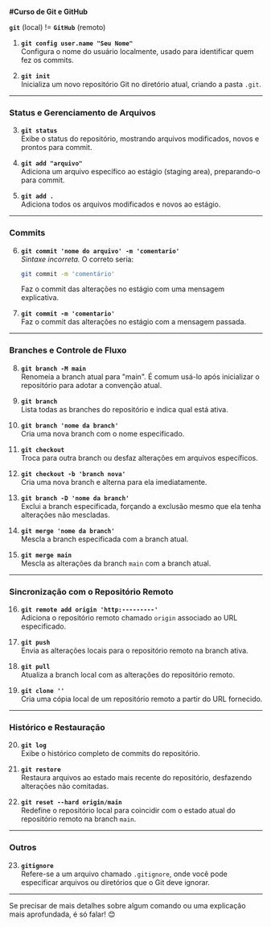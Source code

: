 **#Curso de Git e GitHub**

**`git`** (local) != **`GitHub`** (remoto)

1. **`git config user.name "Seu Nome"`**  
   Configura o nome do usuário localmente, usado para identificar quem fez os commits.

2. **`git init`**  
   Inicializa um novo repositório Git no diretório atual, criando a pasta `.git`.

---

### **Status e Gerenciamento de Arquivos**

3. **`git status`**  
   Exibe o status do repositório, mostrando arquivos modificados, novos e prontos para commit.

4. **`git add "arquivo"`**  
   Adiciona um arquivo específico ao estágio (staging area), preparando-o para commit.

5. **`git add .`**  
   Adiciona todos os arquivos modificados e novos ao estágio.

---

### **Commits**

6. **`git commit 'nome do arquivo' -m 'comentario'`**  
   *Sintaxe incorreta.* O correto seria:  
   ```bash
   git commit -m 'comentário'
   ```
   Faz o commit das alterações no estágio com uma mensagem explicativa.

7. **`git commit -m 'comentario'`**  
   Faz o commit das alterações no estágio com a mensagem passada.

---

### **Branches e Controle de Fluxo**

8. **`git branch -M main`**  
   Renomeia a branch atual para "main". É comum usá-lo após inicializar o repositório para adotar a convenção atual.

9. **`git branch`**  
   Lista todas as branches do repositório e indica qual está ativa.

10. **`git branch 'nome da branch'`**  
   Cria uma nova branch com o nome especificado.

11. **`git checkout`**  
   Troca para outra branch ou desfaz alterações em arquivos específicos.

12. **`git checkout -b 'branch nova'`**  
   Cria uma nova branch e alterna para ela imediatamente.

13. **`git branch -D 'nome da branch'`**  
   Exclui a branch especificada, forçando a exclusão mesmo que ela tenha alterações não mescladas.

14. **`git merge 'nome da branch'`**  
   Mescla a branch especificada com a branch atual.

15. **`git merge main`**  
   Mescla as alterações da branch `main` com a branch atual.

---

### **Sincronização com o Repositório Remoto**

16. **`git remote add origin 'http:---------'`**  
   Adiciona o repositório remoto chamado `origin` associado ao URL especificado.

17. **`git push`**  
   Envia as alterações locais para o repositório remoto na branch ativa.

18. **`git pull`**  
   Atualiza a branch local com as alterações do repositório remoto.

19. **`git clone ''`**  
   Cria uma cópia local de um repositório remoto a partir do URL fornecido.

---

### **Histórico e Restauração**

20. **`git log`**  
   Exibe o histórico completo de commits do repositório.

21. **`git restore`**  
   Restaura arquivos ao estado mais recente do repositório, desfazendo alterações não comitadas.

22. **`git reset --hard origin/main`**  
   Redefine o repositório local para coincidir com o estado atual do repositório remoto na branch `main`.

---

### **Outros**

23. **`gitignore`**  
   Refere-se a um arquivo chamado `.gitignore`, onde você pode especificar arquivos ou diretórios que o Git deve ignorar.

---

Se precisar de mais detalhes sobre algum comando ou uma explicação mais aprofundada, é só falar! 😊

